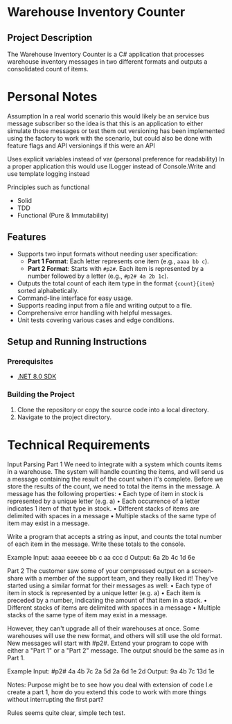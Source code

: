 ﻿# Warehouse Inventory Counter

## Project Description

The Warehouse Inventory Counter is a C# application that processes warehouse inventory messages in two different formats and outputs a consolidated count of items.

# Personal Notes

Assumption
In a real world scenario this would likely be an service bus message subscriber
so the idea is that this is an application to either simulate those messages or test them out
versioning has been implemented using the factory to work with the scenario, but could also be done with feature flags and API versionings if this were an API


Uses explicit variables instead of var (personal preference for readability)
In a proper application this would use ILogger instead of Console.Write and use template logging instead

Principles such as  functional 
- Solid
- TDD
- Functional (Pure & Immutability)

## Features

- Supports two input formats without needing user specification:
  - **Part 1 Format**: Each letter represents one item (e.g., `aaaa bb c`).
  - **Part 2 Format**: Starts with `#p2#`. Each item is represented by a number followed by a letter (e.g., `#p2# 4a 2b 1c`).
- Outputs the total count of each item type in the format `{count}{item}` sorted alphabetically.
- Command-line interface for easy usage.
- Supports reading input from a file and writing output to a file.
- Comprehensive error handling with helpful messages.
- Unit tests covering various cases and edge conditions.


## Setup and Running Instructions

### Prerequisites

- [.NET 8.0 SDK](https://dotnet.microsoft.com/download/dotnet/8.0)

### Building the Project

1. Clone the repository or copy the source code into a local directory.
2. Navigate to the project directory.

# Technical Requirements

Input Parsing
Part 1
We need to integrate with a system which counts items in a warehouse. The system will handle counting the items, 
and will send us a message containing the result of the count when it's complete. Before we store the results of the 
count, we need to total the items in the message.
A message has the following properties:
• Each type of item in stock is represented by a unique letter (e.g. a)
• Each occurrence of a letter indicates 1 item of that type in stock.
• Different stacks of items are delimited with spaces in a message
• Multiple stacks of the same type of item may exist in a message.

Write a program that accepts a string as input, and counts the total number of each item in the message. Write these 
totals to the console.

Example
Input: 
aaaa eeeeee bb c aa ccc d
Output: 
6a 2b 4c 1d 6e

Part 2
The customer saw some of your compressed output on a screen-share with a member of the support team, and they 
really liked it!
They've started using a similar format for their messages as well:
• Each type of item in stock is represented by a unique letter (e.g. a)
• Each item is preceded by a number, indicating the amount of that item in a stack.
• Different stacks of items are delimited with spaces in a message
• Multiple stacks of the same type of item may exist in a message.

However, they can't upgrade all of their warehouses at once. Some warehouses will use the new format, and others 
will still use the old format. New messages will start with #p2#.
Extend your program to cope with either a "Part 1" or a "Part 2" message. The output should be the same as in Part 1.

Example
Input: 
#p2# 4a 4b 7c 2a 5d 2a 6d 1e 2d
Output: 
9a 4b 7c 13d 1e

Notes:
Purpose might be to see how you deal with extension of code
I.e create a part 1, how do you extend this code to work with more things without interrupting the first part?

Rules seems quite clear, simple tech test. 
